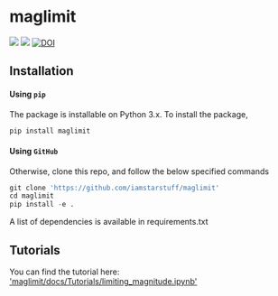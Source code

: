# maglimit

![](https://img.shields.io/github/license/iamstarstuff/maglimit)
![](https://img.shields.io/pypi/v/maglimit)
[![DOI](https://zenodo.org/badge/506751105.svg)](https://zenodo.org/badge/latestdoi/506751105)

## Installation

#### Using `pip`
The package is installable on Python 3.x. To install the package,

```python
pip install maglimit
```

#### Using `GitHub`
Otherwise, clone this repo, and follow the below specified commands

```python
git clone 'https://github.com/iamstarstuff/maglimit'
cd maglimit
pip install -e .
```
A list of dependencies is available in requirements.txt

 ## Tutorials
 You can find the tutorial here: ['maglimit/docs/Tutorials/limiting_magnitude.ipynb'](https://github.com/iamstarstuff/maglimit/blob/main/docs/Tutorials/limiting_magnitude.ipynb)
